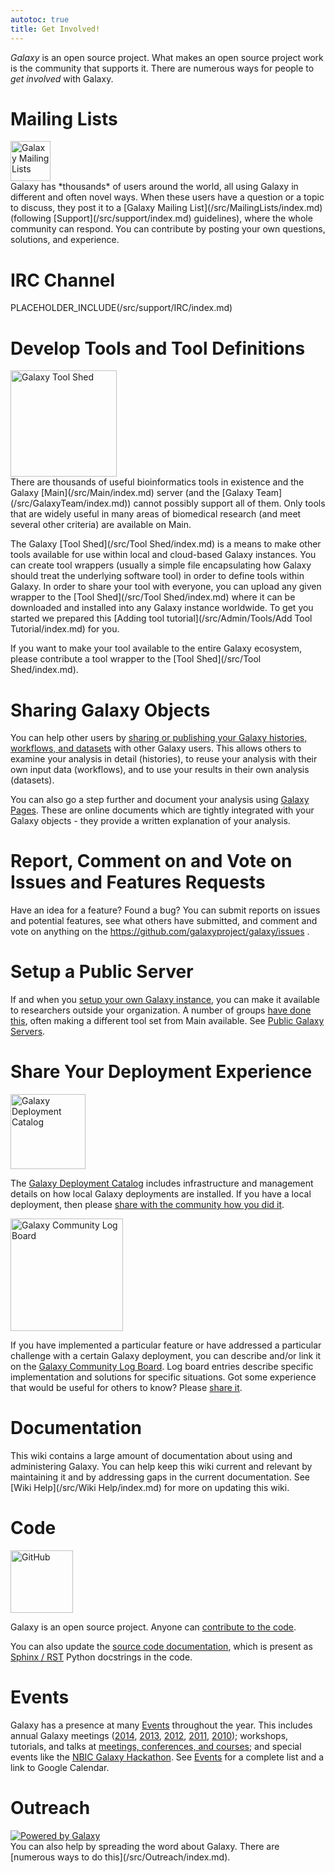```yaml
---
autotoc: true
title: Get Involved!
---
```



<div class='right'></div>

*Galaxy* is an open source project.  What makes an open source project work is the community that supports it.  There are numerous ways for people to *get involved* with Galaxy.

# Mailing Lists

<div class='left'><a href='/src/MailingLists/index.md'><img src="/src/images/Logos/MailmanLogoSmall.png" alt="Galaxy Mailing Lists" width="64" /></a></div> Galaxy has *thousands* of users around the world, all using Galaxy in different and often novel ways.  When these users have a question or a topic to discuss, they post it to a [Galaxy Mailing List](/src/MailingLists/index.md) (following [Support](/src/support/index.md) guidelines), where the whole community can respond.  You can contribute by posting your own questions, solutions, and experience.

# IRC Channel

PLACEHOLDER_INCLUDE(/src/support/IRC/index.md)

# Develop Tools and Tool Definitions

<div class='right'><a href='/src/Tool Shed/index.md'><img src="/src/images/Logos/ToolShed.jpg" alt="Galaxy Tool Shed" width="170" /></a></div>
There are thousands of useful bioinformatics tools in existence and the Galaxy [Main](/src/Main/index.md) server (and the [Galaxy Team](/src/GalaxyTeam/index.md)) cannot possibly support all of them.  Only tools that are widely useful in many areas of biomedical research (and meet several other criteria) are available on Main.

The Galaxy [Tool Shed](/src/Tool Shed/index.md) is a means to make other tools available for use within local and cloud-based Galaxy instances.  You can create tool wrappers (usually a simple file encapsulating how Galaxy should treat the underlying software tool) in order to define tools within Galaxy.  In order to share your tool with everyone, you can upload any given wrapper to the [Tool Shed](/src/Tool Shed/index.md) where it can be downloaded and installed into any Galaxy instance worldwide. To get you started we prepared this [Adding tool tutorial](/src/Admin/Tools/Add Tool Tutorial/index.md) for you.

If you want to make your tool available to the entire Galaxy ecosystem, please contribute a tool wrapper to the [Tool Shed](/src/Tool Shed/index.md).

# Sharing Galaxy Objects

You can help other users by [sharing or publishing your Galaxy histories, workflows, and datasets](/src/Share/index.md) with other Galaxy users.  This allows others to examine your analysis in detail (histories), to reuse your analysis with their own input data (workflows), and to use your results in their own analysis (datasets).

You can also go a step further and document your analysis using [Galaxy Pages](/src/Learn/GalaxyPages/index.md).  These are online documents which are tightly integrated with your Galaxy objects - they provide a written explanation of your analysis.

# Report, Comment on and Vote on Issues and Features Requests

Have an idea for a feature?  Found a bug?  You can submit reports on issues and potential features, see what others have submitted, and comment and vote on anything on the https://github.com/galaxyproject/galaxy/issues .

# Setup a Public Server

If and when you [setup your own Galaxy instance](/src/Admin/GetGalaxy/index.md), you can make it available to researchers outside your organization.  A number of groups [have done this](/src/PublicGalaxyServers/index.md), often making a different tool set from Main available.  See [Public Galaxy Servers](/src/PublicGalaxyServers/index.md).

# Share Your Deployment Experience

<div class='left'><img src="/src/images/Logos/GalaxyDeploymentCatalog200.png" alt="Galaxy Deployment Catalog" width="120" /></div> 

The [Galaxy Deployment Catalog](/src/Community/Deployments/index.md) includes infrastructure and management details on how local Galaxy deployments are installed.  If you have a local deployment, then please [share with the community how you did it](/src/Community/Deployments/index.md).

<div class='right'><img src="/src/images/Logos/LogBoardWText200.png" alt="Galaxy Community Log Board" width="180" /></div>

If you have implemented a particular feature or have addressed a particular challenge with a certain Galaxy deployment, you can describe and/or link it on the [Galaxy Community Log Board](/src/Community/Logs/index.md).  Log board entries describe specific implementation and solutions for specific situations.  Got some experience that would be useful for others to know?  Please [share it](/src/Community/Logs/index.md).

# Documentation

This wiki contains a large amount of documentation about using and administering Galaxy.  You can help keep this wiki current and relevant by maintaining it and by addressing gaps in the current documentation.  See [Wiki Help](/src/Wiki Help/index.md) for more on updating this wiki.

# Code

<div class='right'><img src="/src/images/Logos/GitHubLogoText.png" alt="GitHub" width="100" /></div>

Galaxy is an open source project.  Anyone can [contribute to the code](/src/Develop/index.md).

You can also update the [source code documentation](/src/Develop/SourceDoc/index.md), which is present as [Sphinx / RST](/src/Develop/SourceDoc/index.md) Python docstrings in the code.

# Events

Galaxy has a presence at many [Events](/src/events/index.md) throughout the year.  This includes annual Galaxy meetings ([2014](/src/events/GCC2014/index.md), [2013](/src/events/GCC2013/index.md), [2012](/src/events/GCC2012/index.md), [2011](/src/events/GCC2011/index.md), [2010](/src/events/GDC2010/index.md)); workshops, tutorials, and talks at [meetings, conferences, and courses](/src/events/index.md); and special events like the [NBIC Galaxy Hackathon](https://wiki.nbic.nl/index.php/NBIC_Galaxy_Hackathon_project).  See [Events](/src/events/index.md) for a complete list and a link to Google Calendar.

# Outreach

<div class='left'>
<a href='/src/Outreach/index.md'><img src="/src/Outreach/Powered by Galaxy/PoweredByGalaxy120.png" alt="Powered by Galaxy" /></a>
</div>
You can also help by spreading the word about Galaxy.  There are [numerous ways to do this](/src/Outreach/index.md).
